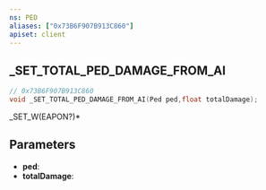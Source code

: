 ```yaml
---
ns: PED
aliases: ["0x73B6F907B913C860"]
apiset: client
---
```

## _SET_TOTAL_PED_DAMAGE_FROM_AI

```c
// 0x73B6F907B913C860
void _SET_TOTAL_PED_DAMAGE_FROM_AI(Ped ped,float totalDamage);
```

_SET_W(EAPON?)*

## Parameters
* **ped**:
* **totalDamage**: